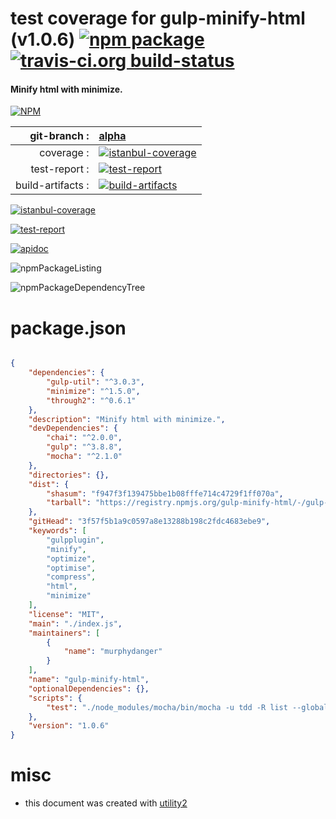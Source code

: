# test coverage for  gulp-minify-html (v1.0.6)  [![npm package](https://img.shields.io/npm/v/npmtest-gulp-minify-html.svg?style=flat-square)](https://www.npmjs.org/package/npmtest-gulp-minify-html) [![travis-ci.org build-status](https://api.travis-ci.org/npmtest/node-npmtest-gulp-minify-html.svg)](https://travis-ci.org/npmtest/node-npmtest-gulp-minify-html)
#### Minify html with minimize.

[![NPM](https://nodei.co/npm/gulp-minify-html.png?downloads=true&downloadRank=true&stars=true)](https://www.npmjs.com/package/gulp-minify-html)

| git-branch : | [alpha](https://github.com/npmtest/node-npmtest-gulp-minify-html/tree/alpha)|
|--:|:--|
| coverage : | [![istanbul-coverage](https://npmtest.github.io/node-npmtest-gulp-minify-html/build/coverage.badge.svg)](https://npmtest.github.io/node-npmtest-gulp-minify-html/build/coverage.html/index.html)|
| test-report : | [![test-report](https://npmtest.github.io/node-npmtest-gulp-minify-html/build/test-report.badge.svg)](https://npmtest.github.io/node-npmtest-gulp-minify-html/build/test-report.html)|
| build-artifacts : | [![build-artifacts](https://npmtest.github.io/node-npmtest-gulp-minify-html/glyphicons_144_folder_open.png)](https://github.com/npmtest/node-npmtest-gulp-minify-html/tree/gh-pages/build)|

[![istanbul-coverage](https://npmtest.github.io/node-npmtest-gulp-minify-html/build/screenCapture.buildCi.browser.%252Ftmp%252Fbuild%252Fcoverage.lib.html.png)](https://npmtest.github.io/node-npmtest-gulp-minify-html/build/coverage.html/index.html)

[![test-report](https://npmtest.github.io/node-npmtest-gulp-minify-html/build/screenCapture.buildCi.browser.%252Ftmp%252Fbuild%252Ftest-report.html.png)](https://npmtest.github.io/node-npmtest-gulp-minify-html/build/test-report.html)

[![apidoc](https://npmdoc.github.io/node-npmdoc-gulp-minify-html/build/screenCapture.buildCi.browser.%252Ftmp%252Fbuild%252Fapidoc.html.png)](https://npmdoc.github.io/node-npmdoc-gulp-minify-html/build/apidoc.html)

![npmPackageListing](https://npmtest.github.io/node-npmtest-gulp-minify-html/build/screenCapture.npmPackageListing.svg)

![npmPackageDependencyTree](https://npmtest.github.io/node-npmtest-gulp-minify-html/build/screenCapture.npmPackageDependencyTree.svg)



# package.json

```json

{
    "dependencies": {
        "gulp-util": "^3.0.3",
        "minimize": "^1.5.0",
        "through2": "^0.6.1"
    },
    "description": "Minify html with minimize.",
    "devDependencies": {
        "chai": "^2.0.0",
        "gulp": "^3.8.8",
        "mocha": "^2.1.0"
    },
    "directories": {},
    "dist": {
        "shasum": "f947f3f139475bbe1b08fffe714c4729f1ff070a",
        "tarball": "https://registry.npmjs.org/gulp-minify-html/-/gulp-minify-html-1.0.6.tgz"
    },
    "gitHead": "3f57f5b1a9c0597a8e13288b198c2fdc4683ebe9",
    "keywords": [
        "gulpplugin",
        "minify",
        "optimize",
        "optimise",
        "compress",
        "html",
        "minimize"
    ],
    "license": "MIT",
    "main": "./index.js",
    "maintainers": [
        {
            "name": "murphydanger"
        }
    ],
    "name": "gulp-minify-html",
    "optionalDependencies": {},
    "scripts": {
        "test": "./node_modules/mocha/bin/mocha -u tdd -R list --globals opts"
    },
    "version": "1.0.6"
}
```



# misc
- this document was created with [utility2](https://github.com/kaizhu256/node-utility2)
